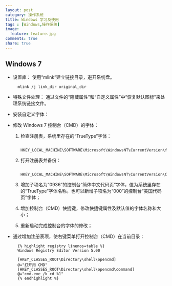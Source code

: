 ```yaml
---
layout: post
category: 操作系统
title: Windows 学习及使用
tags : [Windows,操作系统]
image:
  feature: feature.jpg
comments: true
share: true
---
```


Windows 7
---------

* 设置库：
    使用“mlink”建立链接目录，避开系统盘。

        mlink /j link_dir original_dir
* 特殊文件处理：
    通过文件的“隐藏属性”和“自定义属性”中“恢复默认图标”来处理系统链接文件。
* 安装自定义字体：
* 修改 Windows 7 控制台（CMD）的字体：

    1. 检查注册表，系统里存在的“TrueType”字体：

            HKEY_LOCAL_MACHINE\SOFTWARE\Microsoft\WindowsNT\CurrentVersion\fonts
    2. 打开注册表并备份：

            HKEY_LOCAL_MACHINE\SOFTWARE\Microsoft\WindowsNT\CurrentVersion\Console\TrueTypeFont
    3. 增加子项名为“0936”的控制台“简体中文代码页”字体，值为系统里存在的“TrueType”字体名称。也可以新增子项名为“000”的控制台“美国代码页”字体；
    4. 增加控制台（CMD）快捷键，修改快捷键属性及默认值的字体名称和大小；
    5. 重新启动完成控制台的字体的修改；

* 通过增加注册表项，使右键菜单打开控制台（CMD）在当前目录：

        {% highlight registry linenos=table %}
        Windows Registry Editor Version 5.00

        [HKEY_CLASSES_ROOT\Directory\shell\opencmd]
        @="打开用 CMD"
        [HKEY_CLASSES_ROOT\Directory\shell\opencmd\command]
        @="cmd.exe /k cd %1"
        {% endhighlight %}

